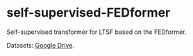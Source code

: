 # self-supervised-FEDformer
Self-supervised transformer for LTSF based on the FEDformer.

Datasets: [Google Drive](https://drive.google.com/drive/folders/1ZOYpTUa82_jCcxIdTmyr0LXQfvaM9vIy?usp=sharing).
